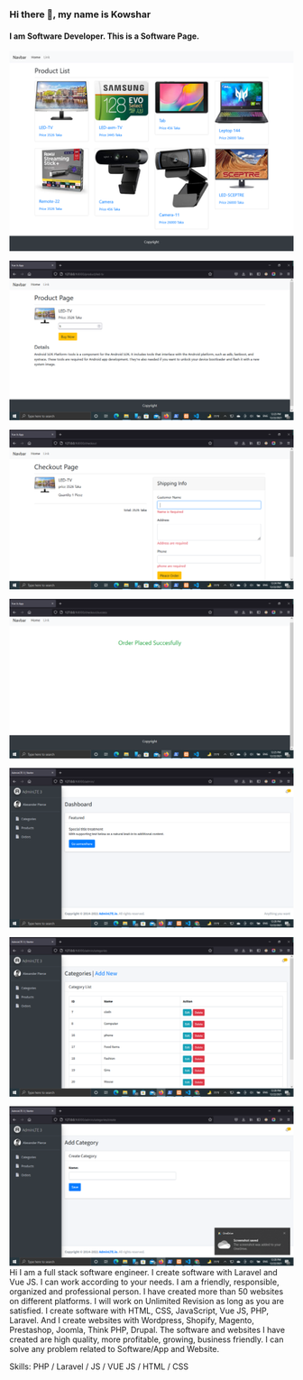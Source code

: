 ### Hi there 👋, my name is Kowshar
#### I am Software Developer. This is a Software Page.
![I am Software Developer. This is a Software.](https://raw.githubusercontent.com/KowsharAhmed/E-commerce-Software/main/Screenshot%202021-10-26%20at%2008-01-43%20Vue%20Js%20App.png)

![I am GitHub Readme Generator's creator](https://github.com/KowsharAhmed/E-commerce-Software/blob/main/2021-12-22%20(12).png?raw=true)

![I am GitHub Readme Generator's creator](https://github.com/KowsharAhmed/E-commerce-Software/blob/main/2021-12-22%20(13).png?raw=true)

![I am GitHub Readme Generator's creator](https://github.com/KowsharAhmed/E-commerce-Software/blob/main/2021-12-22%20(14).png?raw=true)

![I am GitHub Readme Generator's creator](https://github.com/KowsharAhmed/E-commerce-Software/blob/main/2021-12-22%20(18).png?raw=true)

![I am GitHub Readme Generator's creator](https://github.com/KowsharAhmed/E-commerce-Software/blob/main/2021-12-22%20(19).png?raw=true)

![I am GitHub Readme Generator's creator](https://github.com/KowsharAhmed/E-commerce-Software/blob/main/2021-12-22%20(20).png?raw=true)
Hi
I am a full stack software engineer. I create software with Laravel and Vue JS. 
I can work according to your needs. I am a friendly, responsible, organized and professional person. 
I have created more than 50 websites on different platforms. I will work on Unlimited Revision as long as you are satisfied.
I create software with HTML, CSS, JavaScript, Vue JS, PHP, Laravel. And I create websites with Wordpress, Shopify, Magento, Prestashop, Joomla, Think PHP, Drupal.
The software and websites I have created are high quality, more profitable, growing, business friendly.
I can solve any problem related to Software/App and Website.


Skills: PHP / Laravel / JS / VUE JS / HTML / CSS






